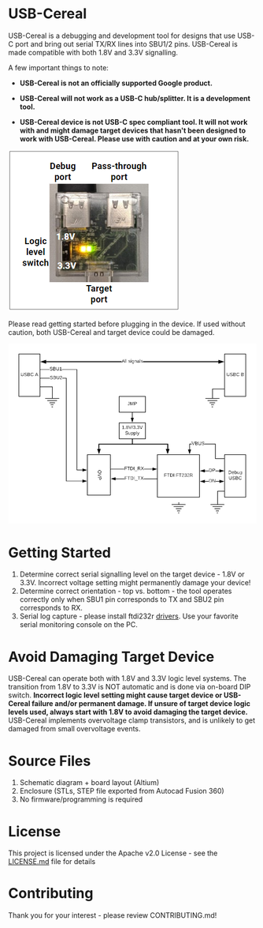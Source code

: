 # USB-Cereal

USB-Cereal is a debugging and development tool for designs that use USB-C port and bring out serial TX/RX lines into SBU1/2 pins. USB-Cereal is made compatible with both 1.8V and 3.3V signalling.

A few important things to note:

* **USB-Cereal is not an officially supported Google product.**

* **USB-Cereal will not work as a USB-C hub/splitter. It is a development tool.**

* **USB-Cereal device is not USB-C spec compliant tool. It will not work with and might damage target devices that hasn't been designed to work with USB-Cereal. Please use with caution and at your own risk.**

![Cereal Annotated](/img/cereal_annotated.png)

Please read getting started before plugging in the device. If used without caution, both USB-Cereal and target device could be damaged.

![Cereal Block Diagram](img/cereal_block_diagram.png)

# Getting Started
1. Determine correct serial signalling level on the target device - 1.8V or 3.3V. Incorrect voltage setting might permanently damage your device!
2. Determine correct orientation - top vs. bottom - the tool operates correctly only when SBU1 pin corresponds to TX and SBU2 pin corresponds to RX.
3. Serial log capture - please install ftdi232r [drivers](https://www.ftdichip.com/Drivers/VCP.htm). Use your favorite serial monitoring console on the PC.

# Avoid Damaging Target Device
USB-Cereal can operate both with 1.8V and 3.3V logic level systems. The transition from 1.8V to 3.3V is NOT automatic and is done via on-board DIP switch. **Incorrect logic level setting might cause target device or USB-Cereal failure and/or permanent damage. If unsure of target device logic levels used, always start with 1.8V to avoid damaging the target device.** USB-Cereal implements overvoltage clamp transistors, and is unlikely to get damaged from small overvoltage events.

# Source Files
1. Schematic diagram + board layout (Altium)
2. Enclosure (STLs, STEP file exported from Autocad Fusion 360)
3. No firmware/programming is required

# License
This project is licensed under the Apache v2.0 License - see the [LICENSE.md](LICENSE.md) file for details

# Contributing
Thank you for your interest - please review CONTRIBUTING.md!
